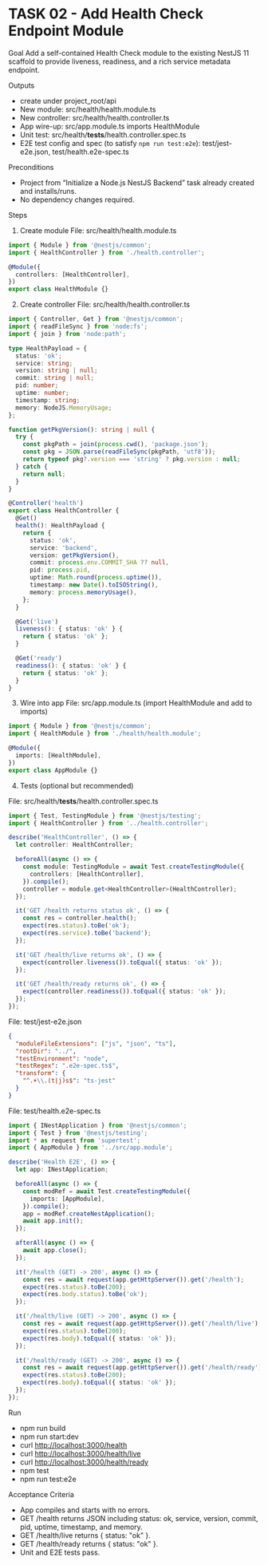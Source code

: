 # TASK 02 - Add Health Check Endpoint Module

Goal
Add a self-contained Health Check module to the existing NestJS 11 scaffold to provide liveness, readiness, and a rich service metadata endpoint.

Outputs
* create under project_root/api
* New module: src/health/health.module.ts
* New controller: src/health/health.controller.ts
* App wire-up: src/app.module.ts imports HealthModule
* Unit test: src/health/**tests**/health.controller.spec.ts
* E2E test config and spec (to satisfy `npm run test:e2e`): test/jest-e2e.json, test/health.e2e-spec.ts

Preconditions

* Project from “Initialize a Node.js NestJS Backend” task already created and installs/runs.
* No dependency changes required.

Steps

1. Create module
   File: src/health/health.module.ts

```ts
import { Module } from '@nestjs/common';
import { HealthController } from './health.controller';

@Module({
  controllers: [HealthController],
})
export class HealthModule {}
```

2. Create controller
   File: src/health/health.controller.ts

```ts
import { Controller, Get } from '@nestjs/common';
import { readFileSync } from 'node:fs';
import { join } from 'node:path';

type HealthPayload = {
  status: 'ok';
  service: string;
  version: string | null;
  commit: string | null;
  pid: number;
  uptime: number;
  timestamp: string;
  memory: NodeJS.MemoryUsage;
};

function getPkgVersion(): string | null {
  try {
    const pkgPath = join(process.cwd(), 'package.json');
    const pkg = JSON.parse(readFileSync(pkgPath, 'utf8'));
    return typeof pkg?.version === 'string' ? pkg.version : null;
  } catch {
    return null;
  }
}

@Controller('health')
export class HealthController {
  @Get()
  health(): HealthPayload {
    return {
      status: 'ok',
      service: 'backend',
      version: getPkgVersion(),
      commit: process.env.COMMIT_SHA ?? null,
      pid: process.pid,
      uptime: Math.round(process.uptime()),
      timestamp: new Date().toISOString(),
      memory: process.memoryUsage(),
    };
  }

  @Get('live')
  liveness(): { status: 'ok' } {
    return { status: 'ok' };
  }

  @Get('ready')
  readiness(): { status: 'ok' } {
    return { status: 'ok' };
  }
}
```

3. Wire into app
   File: src/app.module.ts (import HealthModule and add to imports)

```ts
import { Module } from '@nestjs/common';
import { HealthModule } from './health/health.module';

@Module({
  imports: [HealthModule],
})
export class AppModule {}
```

4. Tests (optional but recommended)

File: src/health/**tests**/health.controller.spec.ts

```ts
import { Test, TestingModule } from '@nestjs/testing';
import { HealthController } from '../health.controller';

describe('HealthController', () => {
  let controller: HealthController;

  beforeAll(async () => {
    const module: TestingModule = await Test.createTestingModule({
      controllers: [HealthController],
    }).compile();
    controller = module.get<HealthController>(HealthController);
  });

  it('GET /health returns status ok', () => {
    const res = controller.health();
    expect(res.status).toBe('ok');
    expect(res.service).toBe('backend');
  });

  it('GET /health/live returns ok', () => {
    expect(controller.liveness()).toEqual({ status: 'ok' });
  });

  it('GET /health/ready returns ok', () => {
    expect(controller.readiness()).toEqual({ status: 'ok' });
  });
});
```

File: test/jest-e2e.json

```json
{
  "moduleFileExtensions": ["js", "json", "ts"],
  "rootDir": "../",
  "testEnvironment": "node",
  "testRegex": ".e2e-spec.ts$",
  "transform": {
    "^.+\\.(t|j)s$": "ts-jest"
  }
}
```

File: test/health.e2e-spec.ts

```ts
import { INestApplication } from '@nestjs/common';
import { Test } from '@nestjs/testing';
import * as request from 'supertest';
import { AppModule } from '../src/app.module';

describe('Health E2E', () => {
  let app: INestApplication;

  beforeAll(async () => {
    const modRef = await Test.createTestingModule({
      imports: [AppModule],
    }).compile();
    app = modRef.createNestApplication();
    await app.init();
  });

  afterAll(async () => {
    await app.close();
  });

  it('/health (GET) -> 200', async () => {
    const res = await request(app.getHttpServer()).get('/health');
    expect(res.status).toBe(200);
    expect(res.body.status).toBe('ok');
  });

  it('/health/live (GET) -> 200', async () => {
    const res = await request(app.getHttpServer()).get('/health/live');
    expect(res.status).toBe(200);
    expect(res.body).toEqual({ status: 'ok' });
  });

  it('/health/ready (GET) -> 200', async () => {
    const res = await request(app.getHttpServer()).get('/health/ready');
    expect(res.status).toBe(200);
    expect(res.body).toEqual({ status: 'ok' });
  });
});
```

Run

* npm run build
* npm run start\:dev
* curl [http://localhost:3000/health](http://localhost:3000/health)
* curl [http://localhost:3000/health/live](http://localhost:3000/health/live)
* curl [http://localhost:3000/health/ready](http://localhost:3000/health/ready)
* npm test
* npm run test\:e2e

Acceptance Criteria

* App compiles and starts with no errors.
* GET /health returns JSON including status: ok, service, version, commit, pid, uptime, timestamp, and memory.
* GET /health/live returns { status: "ok" }.
* GET /health/ready returns { status: "ok" }.
* Unit and E2E tests pass.
